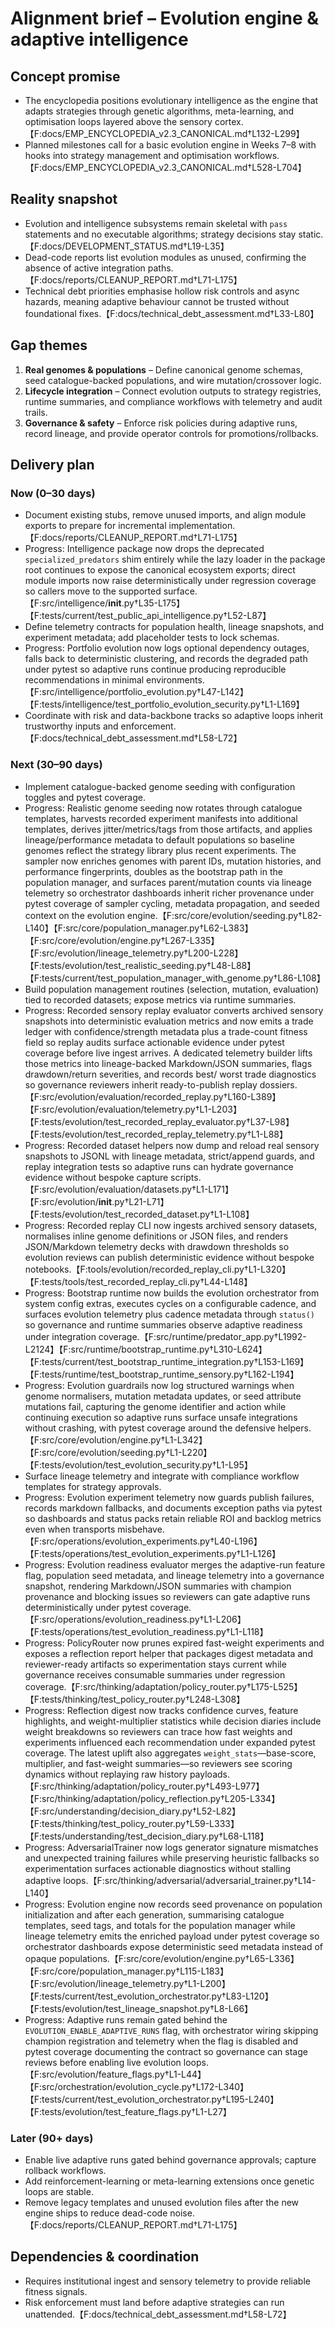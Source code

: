 # Alignment brief – Evolution engine & adaptive intelligence

## Concept promise

- The encyclopedia positions evolutionary intelligence as the engine that adapts
  strategies through genetic algorithms, meta-learning, and optimisation loops
  layered above the sensory cortex.【F:docs/EMP_ENCYCLOPEDIA_v2.3_CANONICAL.md†L132-L299】
- Planned milestones call for a basic evolution engine in Weeks 7–8 with hooks
  into strategy management and optimisation workflows.【F:docs/EMP_ENCYCLOPEDIA_v2.3_CANONICAL.md†L528-L704】

## Reality snapshot

- Evolution and intelligence subsystems remain skeletal with `pass` statements
  and no executable algorithms; strategy decisions stay static.【F:docs/DEVELOPMENT_STATUS.md†L19-L35】
- Dead-code reports list evolution modules as unused, confirming the absence of
  active integration paths.【F:docs/reports/CLEANUP_REPORT.md†L71-L175】
- Technical debt priorities emphasise hollow risk controls and async hazards,
  meaning adaptive behaviour cannot be trusted without foundational fixes.【F:docs/technical_debt_assessment.md†L33-L80】

## Gap themes

1. **Real genomes & populations** – Define canonical genome schemas, seed
   catalogue-backed populations, and wire mutation/crossover logic.
2. **Lifecycle integration** – Connect evolution outputs to strategy registries,
   runtime summaries, and compliance workflows with telemetry and audit trails.
3. **Governance & safety** – Enforce risk policies during adaptive runs, record
   lineage, and provide operator controls for promotions/rollbacks.

## Delivery plan

### Now (0–30 days)

- Document existing stubs, remove unused imports, and align module exports to
  prepare for incremental implementation.【F:docs/reports/CLEANUP_REPORT.md†L71-L175】
- Progress: Intelligence package now drops the deprecated `specialized_predators`
  shim entirely while the lazy loader in the package root continues to expose the
  canonical ecosystem exports; direct module imports now raise deterministically
  under regression coverage so callers move to the supported surface.【F:src/intelligence/__init__.py†L35-L175】【F:tests/current/test_public_api_intelligence.py†L52-L87】
- Define telemetry contracts for population health, lineage snapshots, and
  experiment metadata; add placeholder tests to lock schemas.
- Progress: Portfolio evolution now logs optional dependency outages, falls back
  to deterministic clustering, and records the degraded path under pytest so
  adaptive runs continue producing reproducible recommendations in minimal
  environments.【F:src/intelligence/portfolio_evolution.py†L47-L142】【F:tests/intelligence/test_portfolio_evolution_security.py†L1-L169】
- Coordinate with risk and data-backbone tracks so adaptive loops inherit
  trustworthy inputs and enforcement.【F:docs/technical_debt_assessment.md†L58-L72】

### Next (30–90 days)

- Implement catalogue-backed genome seeding with configuration toggles and pytest
  coverage.
- Progress: Realistic genome seeding now rotates through catalogue templates,
  harvests recorded experiment manifests into additional templates, derives
  jitter/metrics/tags from those artifacts, and applies lineage/performance
  metadata to default populations so baseline genomes reflect the strategy
  library plus recent experiments. The sampler now enriches genomes with parent
  IDs, mutation histories, and performance fingerprints, doubles as the bootstrap
  path in the population manager, and surfaces parent/mutation counts via lineage
  telemetry so orchestrator dashboards inherit richer provenance under pytest
  coverage of sampler cycling, metadata propagation, and seeded context on the
  evolution engine.【F:src/core/evolution/seeding.py†L82-L140】【F:src/core/population_manager.py†L62-L383】【F:src/core/evolution/engine.py†L267-L335】【F:src/evolution/lineage_telemetry.py†L200-L228】【F:tests/evolution/test_realistic_seeding.py†L48-L88】【F:tests/current/test_population_manager_with_genome.py†L86-L108】
- Build population management routines (selection, mutation, evaluation) tied to
  recorded datasets; expose metrics via runtime summaries.
- Progress: Recorded sensory replay evaluator converts archived sensory
  snapshots into deterministic evaluation metrics and now emits a trade ledger
  with confidence/strength metadata plus a trade-count fitness field so replay
  audits surface actionable evidence under pytest coverage before live ingest
  arrives. A dedicated telemetry builder lifts those metrics into lineage-backed
  Markdown/JSON summaries, flags drawdown/return severities, and records best/
  worst trade diagnostics so governance reviewers inherit ready-to-publish
  replay dossiers.【F:src/evolution/evaluation/recorded_replay.py†L160-L389】【F:src/evolution/evaluation/telemetry.py†L1-L203】【F:tests/evolution/test_recorded_replay_evaluator.py†L37-L98】【F:tests/evolution/test_recorded_replay_telemetry.py†L1-L88】
- Progress: Recorded dataset helpers now dump and reload real sensory snapshots
  to JSONL with lineage metadata, strict/append guards, and replay integration
  tests so adaptive runs can hydrate governance evidence without bespoke
  capture scripts.【F:src/evolution/evaluation/datasets.py†L1-L171】【F:src/evolution/__init__.py†L21-L71】【F:tests/evolution/test_recorded_dataset.py†L1-L108】
- Progress: Recorded replay CLI now ingests archived sensory datasets,
  normalises inline genome definitions or JSON files, and renders JSON/Markdown
  telemetry decks with drawdown thresholds so evolution reviews can publish
  deterministic evidence without bespoke notebooks.【F:tools/evolution/recorded_replay_cli.py†L1-L320】【F:tests/tools/test_recorded_replay_cli.py†L44-L148】
- Progress: Bootstrap runtime now builds the evolution orchestrator from system
  config extras, executes cycles on a configurable cadence, and surfaces
  evolution telemetry plus cadence metadata through `status()` so governance and
  runtime summaries observe adaptive readiness under integration coverage.【F:src/runtime/predator_app.py†L1992-L2124】【F:src/runtime/bootstrap_runtime.py†L310-L624】【F:tests/current/test_bootstrap_runtime_integration.py†L153-L169】【F:tests/runtime/test_bootstrap_runtime_sensory.py†L162-L194】
- Progress: Evolution guardrails now log structured warnings when genome
  normalisers, mutation metadata updates, or seed attribute mutations fail,
  capturing the genome identifier and action while continuing execution so
  adaptive runs surface unsafe integrations without crashing, with pytest
  coverage around the defensive helpers.【F:src/core/evolution/engine.py†L1-L342】【F:src/core/evolution/seeding.py†L1-L220】【F:tests/evolution/test_evolution_security.py†L1-L95】
- Surface lineage telemetry and integrate with compliance workflow templates for
  strategy approvals.
- Progress: Evolution experiment telemetry now guards publish failures, records
  markdown fallbacks, and documents exception paths via pytest so dashboards and
  status packs retain reliable ROI and backlog metrics even when transports
  misbehave.【F:src/operations/evolution_experiments.py†L40-L196】【F:tests/operations/test_evolution_experiments.py†L1-L126】
- Progress: Evolution readiness evaluator merges the adaptive-run feature flag,
  population seed metadata, and lineage telemetry into a governance snapshot,
  rendering Markdown/JSON summaries with champion provenance and blocking issues
  so reviewers can gate adaptive runs deterministically under pytest coverage.【F:src/operations/evolution_readiness.py†L1-L206】【F:tests/operations/test_evolution_readiness.py†L1-L118】
- Progress: PolicyRouter now prunes expired fast-weight experiments and exposes
  a reflection report helper that packages digest metadata and reviewer-ready
  artifacts so experimentation stays current while governance receives
  consumable summaries under regression coverage.【F:src/thinking/adaptation/policy_router.py†L175-L525】【F:tests/thinking/test_policy_router.py†L248-L308】
- Progress: Reflection digest now tracks confidence curves, feature highlights,
  and weight-multiplier statistics while decision diaries include weight
  breakdowns so reviewers can trace how fast weights and experiments influenced
  each recommendation under expanded pytest coverage. The latest uplift also
  aggregates `weight_stats`—base-score, multiplier, and fast-weight summaries—so
  reviewers see scoring dynamics without replaying raw history payloads.【F:src/thinking/adaptation/policy_router.py†L493-L977】【F:src/thinking/adaptation/policy_reflection.py†L205-L334】【F:src/understanding/decision_diary.py†L52-L82】【F:tests/thinking/test_policy_router.py†L59-L333】【F:tests/understanding/test_decision_diary.py†L68-L118】
- Progress: AdversarialTrainer now logs generator signature mismatches and
  unexpected training failures while preserving heuristic fallbacks so
  experimentation surfaces actionable diagnostics without stalling adaptive
  loops.【F:src/thinking/adversarial/adversarial_trainer.py†L14-L140】
- Progress: Evolution engine now records seed provenance on population
  initialization and after each generation, summarising catalogue templates,
  seed tags, and totals for the population manager while lineage telemetry emits
  the enriched payload under pytest coverage so orchestrator dashboards expose
  deterministic seed metadata instead of opaque populations.【F:src/core/evolution/engine.py†L65-L336】【F:src/core/population_manager.py†L115-L183】【F:src/evolution/lineage_telemetry.py†L1-L200】【F:tests/current/test_evolution_orchestrator.py†L83-L120】【F:tests/evolution/test_lineage_snapshot.py†L8-L66】
- Progress: Adaptive runs remain gated behind the `EVOLUTION_ENABLE_ADAPTIVE_RUNS`
  flag, with orchestrator wiring skipping champion registration and telemetry
  when the flag is disabled and pytest coverage documenting the contract so
  governance can stage reviews before enabling live evolution loops.【F:src/evolution/feature_flags.py†L1-L44】【F:src/orchestration/evolution_cycle.py†L172-L340】【F:tests/current/test_evolution_orchestrator.py†L195-L240】【F:tests/evolution/test_feature_flags.py†L1-L27】

### Later (90+ days)

- Enable live adaptive runs gated behind governance approvals; capture rollback
  workflows.
- Add reinforcement-learning or meta-learning extensions once genetic loops are
  stable.
- Remove legacy templates and unused evolution files after the new engine ships
  to reduce dead-code noise.【F:docs/reports/CLEANUP_REPORT.md†L71-L175】

## Dependencies & coordination

- Requires institutional ingest and sensory telemetry to provide reliable fitness
  signals.
- Risk enforcement must land before adaptive strategies can run unattended.【F:docs/technical_debt_assessment.md†L58-L72】
